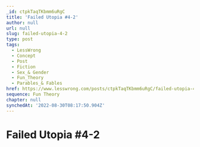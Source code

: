 ```yaml
---
_id: ctpkTaqTKbmm6uRgC
title: 'Failed Utopia #4-2'
author: null
url: null
slug: failed-utopia-4-2
type: post
tags:
  - LessWrong
  - Concept
  - Post
  - Fiction
  - Sex_& Gender
  - Fun_Theory
  - Parables_& Fables
href: https://www.lesswrong.com/posts/ctpkTaqTKbmm6uRgC/failed-utopia-4-2
sequence: Fun Theory
chapter: null
synchedAt: '2022-08-30T08:17:50.904Z'
---
```

# Failed Utopia #4-2

